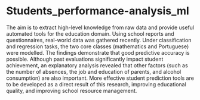# Students_performance-analysis_ml
The aim is to extract high-level knowledge from raw data and provide useful automated tools for the education domain. Using school reports and questionnaires, real-world data was gathered recently. Under classification and regression tasks, the two core classes (mathematics and Portuguese) were modelled. The findings demonstrate that good predictive accuracy is possible. Although past evaluations significantly impact student achievement, an explanatory analysis revealed that other factors (such as the number of absences, the job and education of parents, and alcohol consumption) are also important. More effective student prediction tools are to be developed as a direct result of this research, improving educational quality, and improving school resource management.
